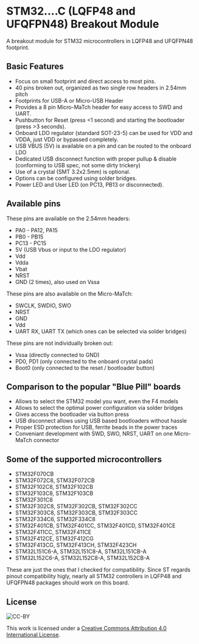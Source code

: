 STM32....C (LQFP48 and UFQFPN48) Breakout Module
================================================

A breakout module for STM32 microcontrollers in LQFP48 and UFQFPN48 footprint.

Basic Features
--------------

* Focus on small footprint and direct access to most pins.
* 40 pins broken out, organized as two single row headers in 2.54mm pitch 
* Footprints for USB-A or Micro-USB Header
* Provides a 8 pin Micro-MaTch header for easy access to SWD and UART.
* Pushbutton for Reset (press <1 second) and starting the bootloader (press >3 seconds).
* Onboard LDO regulator (standard SOT-23-5) can be used for VDD and VDDA, just VDD or bypassed completely.
* USB VBUS (5V) is available on a pin and can be routed to the onboard LDO
* Dedicated USB disconnect function with proper pullup & disable (conforming to USB spec, not some dirty trickery)
* Use of a crystal (SMT 3.2x2.5mm) is optional.
* Options can be configured using solder bridges.
* Power LED and User LED (on PC13, PB13 or disconnected).

Available pins
--------------

These pins are available on the 2.54mm headers:

* PA0 - PA12, PA15
* PB0 - PB15
* PC13 - PC15
* 5V (USB Vbus or input to the LDO regulator)
* Vdd
* Vdda
* Vbat
* NRST
* GND (2 times), also used on Vssa

These pins are also available on the Micro-MaTch:

* SWCLK, SWDIO, SWO
* NRST
* GND
* Vdd
* UART RX, UART TX (which ones can be selected via solder bridges)

These pins are not individually broken out:

* Vssa (directly connected to GND)
* PD0, PD1 (only connected to the onboard crystal pads)
* Boot0 (only connected to the reset / bootloader button)

Comparison to the popular "Blue Pill" boards
---------------------------------------------

* Allows to select the STM32 model you want, even the F4 models
* Allows to select the optimal power configuration via solder bridges
* Gives access the bootloader via button press
* USB disconnect allows using USB based bootloaders without hassle
* Proper ESD protection for USB, ferrite beads in the power traces
* Conveniant development with SWD, SWO, NRST, UART on one Micro-MaTch connector

Some of the supported microcontrollers
------------------------------------

* STM32F070CB
* STM32F072C8, STM32F072CB
* STM32F102C8, STM32F102CB
* STM32F103C8, STM32F103CB
* STM32F301C8
* STM32F302C8, STM32F302CB, STM32F302CC
* STM32F303C8, STM32F303CB, STM32F303CC
* STM32F334C6, STM32F334C8
* STM32F401CB, STM32F401CC, STM32F401CD, STM32F401CE
* STM32F411CC, STM32F411CE
* STM32F412CE, STM32F412CG
* STM32F413CG, STM32F413CH, STM32F423CH
* STM32L151C6-A, STM32L151C8-A, STM32L151CB-A
* STM32L152C6-A, STM32L152C8-A, STM32L152CB-A


These are just the ones that I checked for compatibility. Since ST regards pinout compatibility higly,
nearly all STM32 controllers in LQFP48 and UFQFPN48 packages should work on this board.

License
-------
![CC-BY](https://licensebuttons.net/l/by/4.0/88x31.png)

This work is licensed under a [Creative Commons Attribution 4.0 International License](https://creativecommons.org/licenses/by/4.0/).
